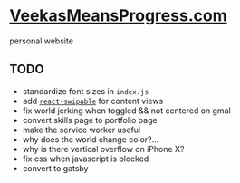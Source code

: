 # [VeekasMeansProgress.com](https://www.VeekasMeansProgress.com)

personal website

## TODO

- standardize font sizes in `index.js`
- add [`react-swipable`](https://www.npmjs.com/package/react-swipeable) for content views
- fix world jerking when toggled && not centered on gmal
- convert skills page to portfolio page
- make the service worker useful
- why does the world change color?...
- why is there vertical overflow on iPhone X?
- fix css when javascript is blocked
- convert to gatsby
